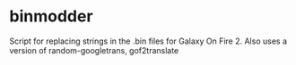 # binmodder
 Script for replacing strings in the .bin files for Galaxy On Fire 2. Also uses a version of random-googletrans, gof2translate
